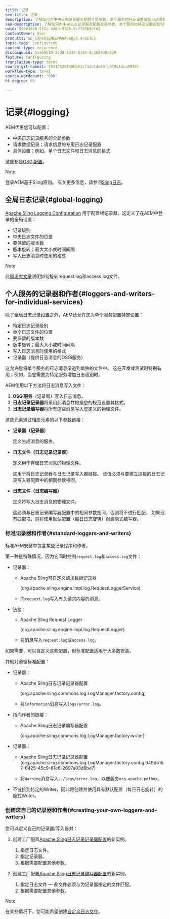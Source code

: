 ```yaml
---
title: 记录
seo-title: 记录
description: 了解如何为中央日志记录服务配置全局参数、单个服务的特定设置或如何请求数据记录。
seo-description: 了解如何为中央日志记录服务配置全局参数、单个服务的特定设置或如何请求数据记录。
uuid: 8c9e3628-2f2c-445d-9706-5c7725b85fe2
contentOwner: User
products: SG_EXPERIENCEMANAGER/6.4/SITES
topic-tags: configuring
content-type: reference
discoiquuid: 5aa69b10-2cd0-4d34-8104-8c3b88405926
feature: Configuring
translation-type: tm+mt
source-git-commit: 75312539136bb53cf1db1de03fc0f9a1dca49791
workflow-type: tm+mt
source-wordcount: '689'
ht-degree: 0%

---
```



# 记录{#logging}

AEM优惠您可以配置：

* 中央日志记录服务的全局参数
* 请求数据记录；请求信息的专用日志记录配置
* 具体设置；例如，单个日志文件和日志消息的格式

这些都是[OSGi配置](/help/sites-deploying/configuring-osgi.md)。

>[!NOTE]
>
>登录AEM基于Sling原则。 有关更多信息，请参阅[Sling日志](https://sling.apache.org/site/logging.html)。

## 全局日志记录{#global-logging}

[Apache Sling Logging Configuration](/help/sites-deploying/osgi-configuration-settings.md) 用于配置根记录器。这定义了在AEM中登录的全局设置：

* 记录级别
* 中央日志文件的位置
* 要保留的版本数
* 版本旋转；最大大小或时间间隔
* 写入日志消息时使用的格式

>[!NOTE]
>
>此[知识库文章](https://helpx.adobe.com/experience-manager/kb/HowToRotateRequestAndAccessLog.html)说明如何旋转request.log和access.log文件。

## 个人服务的记录器和作者{#loggers-and-writers-for-individual-services}

除了全局日志记录设置之外，AEM还允许您为单个服务配置特定设置：

* 特定日志记录级别
* 单个日志文件的位置
* 要保留的版本数
* 版本旋转；最大大小或时间间隔
* 写入日志消息时使用的格式
* 记录器（提供日志消息的OSGi服务）

这允许您将单个服务的日志消息渠道到单独的文件中。 这在开发或测试时特别有用；例如，当您需要为特定服务增加日志级别时。

AEM使用以下方法将日志消息写入文件：

1. **OSGi服务**（记录器）写入日志消息。
1. **日志记录记录器**&#x200B;将采用此消息并根据您的规范设置其格式。
1. **日志记录编写器**&#x200B;将所有这些消息写入您定义的物理文件。

这些元素通过相应元素的以下参数链接：

* **记录器（记录器）**

   定义生成消息的服务。

* **日志文件（日志记录记录器）**

   定义用于存储日志消息的物理文件。

   这用于将日志记录器与日志记录写入器链接。 该值必须与要建立连接的日志记录写入器配置中的相同参数相同。

* **日志文件（日志编写器）**

   定义将写入日志消息的物理文件。

   这必须与日志记录编写器配置中的相同参数相同，否则将不进行匹配。 如果没有匹配项，则将使用默认配置（每日日志旋转）创建隐式编写器。

### 标准记录器和作者{#standard-loggers-and-writers}

标准AEM安装中包含某些记录程序和作者。

第一种是特殊情况，因为它同时控制`request.log`和`access.log`文件：

* 记录器：

   * Apache Sling可自定义请求数据记录器

      (org.apache.sling.engine.impl.log.RequestLoggerService)

   * 向`request.log`写入有关请求内容的消息。

* 链接：

   * Apache Sling Request Logger

      (org.apache.sling.engine.impl.log.RequestLogger)

   * 将消息写入`request.log`或`access.log`。

如果需要，可以自定义这些配置，但标准配置适用于大多数安装。

其他对遵循标准配置：

* 记录器：

   * Apache Sling日志记录记录器配置

      (org.apache.sling.commons.log.LogManager.factory.config)

   * 将`Information`消息写入`logs/error.log`。

* 指向作者的链接：

   * Apache Sling日志记录编写器配置

      (org.apache.sling.commons.log.LogManager.factory.writer)

* 记录器：

   * Apache Sling日志记录记录器配置
(org.apache.sling.commons.log.LogManager.factory.config.649d51b7-6425-45c9-81e6-2697a03d6be7)

   * 将`Warning`消息写入`../logs/error.log`，以便服务`org.apache.pdfbox`。

* 不链接到特定的Writer，因此将创建并使用具有默认配置（每日日志旋转）的隐式Writer。

### 创建您自己的记录器和作者{#creating-your-own-loggers-and-writers}

您可以定义自己的记录器/写入器对：

1. 创建工厂配置[Apache Sling日志记录记录器配置](/help/sites-deploying/osgi-configuration-settings.md)的新实例。

   1. 指定日志文件。
   1. 指定记录器。
   1. 根据需要配置其他参数。

1. 创建工厂配置[Apache Sling日志记录编写器配置](/help/sites-deploying/osgi-configuration-settings.md)的新实例。

   1. 指定日志文件 — 此文件必须与为记录器指定的文件匹配。
   1. 根据需要配置其他参数。

>[!NOTE]
>
>在某些情况下，您可能希望创建[自定义日志文件](/help/sites-deploying/monitoring-and-maintaining.md#create-a-custom-log-file)。

